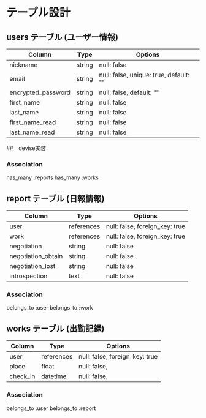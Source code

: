 # テーブル設計

## users テーブル (ユーザー情報)　


| Column             | Type   | Options                　               |
| ------------------ | ------ | -------------------------------------- |
| nickname           | string | null: false                            |
| email              | string | null: false, unique: true, default: "" |
| encrypted_password | string | null: false, default: ""               |
| first_name         | string | null: false                            |
| last_name          | string | null: false                            |
| first_name_read    | string | null: false                            |
| last_name_read     | string | null: false                            |

##　devise実装

### Association
has_many :reports
has_many :works


## report テーブル (日報情報)

| Column             | Type       | Options                        |
| ------------------ | ---------- | ------------------------------ |
| user               | references | null: false, foreign_key: true |
| work               | references | null: false, foreign_key: true |
| negotiation        | string     | null: false                    |
| negotiation_obtain | string     | null: false                    |
| negotiation_lost   | string     | null: false                    |
| introspection      | text       | null: false                    |

### Association
belongs_to :user
belongs_to :work


## works テーブル (出勤記録)

| Column             | Type       | Options                        |
| ------------------ | ---------- | ------------------------------ |
| user               | references | null: false, foreign_key: true |
| place              | float      | null: false,                   |
| check_in           | datetime   | null: false,                   |

### Association
belongs_to :user
belongs_to :report



